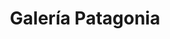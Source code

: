---
title: "Galería Patagonia"
url: /ciudad-autonoma-de-buenos-aires/galeria-patagonia/
shop: centro comercial
---
